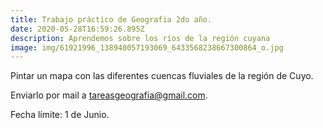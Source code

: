 ```yaml
---
title: Trabajo práctico de Geografia 2do año.
date: 2020-05-28T16:59:26.895Z
description: Aprendemos sobre los ríos de la región cuyana
image: img/61921996_138940057193069_6433568238667300864_o.jpg
---
```

Pintar un mapa con las diferentes cuencas fluviales de la región de Cuyo.

Enviarlo por mail a tareasgeografia@gmail.com.



Fecha límite: 1 de Junio.